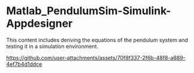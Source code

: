 # Matlab_PendulumSim-Simulink-Appdesigner
 This content includes deriving the equations of the pendulum system and testing it in a simulation environment.

https://github.com/user-attachments/assets/70f8f337-2f6b-48f8-a689-4ef7b4d1ddce
